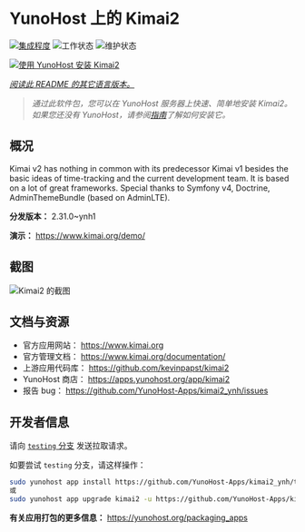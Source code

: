 <!--
注意：此 README 由 <https://github.com/YunoHost/apps/tree/master/tools/readme_generator> 自动生成
请勿手动编辑。
-->

# YunoHost 上的 Kimai2

[![集成程度](https://apps.yunohost.org/badge/integration/kimai2)](https://ci-apps.yunohost.org/ci/apps/kimai2/)
![工作状态](https://apps.yunohost.org/badge/state/kimai2)
![维护状态](https://apps.yunohost.org/badge/maintained/kimai2)

[![使用 YunoHost 安装 Kimai2](https://install-app.yunohost.org/install-with-yunohost.svg)](https://install-app.yunohost.org/?app=kimai2)

*[阅读此 README 的其它语言版本。](./ALL_README.md)*

> *通过此软件包，您可以在 YunoHost 服务器上快速、简单地安装 Kimai2。*  
> *如果您还没有 YunoHost，请参阅[指南](https://yunohost.org/install)了解如何安装它。*

## 概况

Kimai v2 has nothing in common with its predecessor Kimai v1 besides the basic ideas of time-tracking and the current development team. It is based on a lot of great frameworks. Special thanks to Symfony v4, Doctrine, AdminThemeBundle (based on AdminLTE).


**分发版本：** 2.31.0~ynh1

**演示：** <https://www.kimai.org/demo/>

## 截图

![Kimai2 的截图](./doc/screenshots/screenshot1.png)

## 文档与资源

- 官方应用网站： <https://www.kimai.org>
- 官方管理文档： <https://www.kimai.org/documentation/>
- 上游应用代码库： <https://github.com/kevinpapst/kimai2>
- YunoHost 商店： <https://apps.yunohost.org/app/kimai2>
- 报告 bug： <https://github.com/YunoHost-Apps/kimai2_ynh/issues>

## 开发者信息

请向 [`testing` 分支](https://github.com/YunoHost-Apps/kimai2_ynh/tree/testing) 发送拉取请求。

如要尝试 `testing` 分支，请这样操作：

```bash
sudo yunohost app install https://github.com/YunoHost-Apps/kimai2_ynh/tree/testing --debug
或
sudo yunohost app upgrade kimai2 -u https://github.com/YunoHost-Apps/kimai2_ynh/tree/testing --debug
```

**有关应用打包的更多信息：** <https://yunohost.org/packaging_apps>
